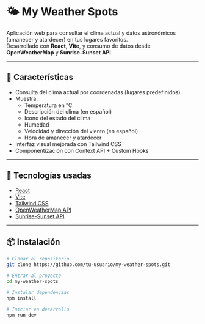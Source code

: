 # 🌤️ My Weather Spots

Aplicación web para consultar el clima actual y datos astronómicos (amanecer y atardecer) en tus lugares favoritos.  
Desarrollado con **React**, **Vite**, y consumo de datos desde **OpenWeatherMap** y **Sunrise-Sunset API**.

---

## 🚀 Características

- Consulta del clima actual por coordenadas (lugares predefinidos).
- Muestra:
  - Temperatura en °C
  - Descripción del clima (en español)
  - Icono del estado del clima
  - Humedad
  - Velocidad y dirección del viento (en español)
  - Hora de amanecer y atardecer
- Interfaz visual mejorada con Tailwind CSS
- Componentización con Context API + Custom Hooks

---

## 🧩 Tecnologías usadas

- [React](https://reactjs.org/)
- [Vite](https://vitejs.dev/)
- [Tailwind CSS](https://tailwindcss.com/)
- [OpenWeatherMap API](https://openweathermap.org/current)
- [Sunrise-Sunset API](https://sunrise-sunset.org/api)

---

## 📦 Instalación

```bash
# Clonar el repositorio
git clone https://github.com/tu-usuario/my-weather-spots.git

# Entrar al proyecto
cd my-weather-spots

# Instalar dependencias
npm install

# Iniciar en desarrollo
npm run dev